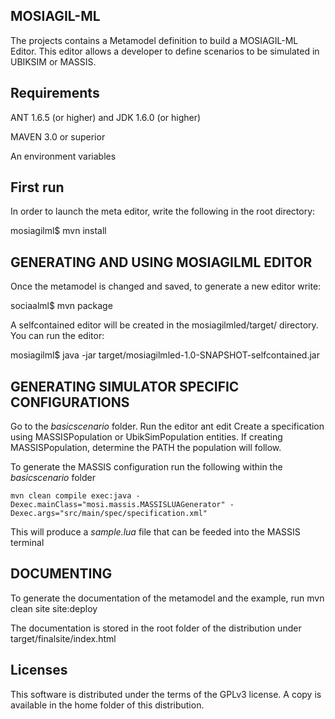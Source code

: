 MOSIAGIL-ML
------------
The projects contains a Metamodel definition to build a MOSIAGIL-ML Editor. This editor allows a developer to define scenarios to be simulated in UBIKSIM or MASSIS.

Requirements
------------
ANT 1.6.5 (or higher) and JDK 1.6.0 (or higher) 

MAVEN 3.0 or superior

An environment variables

First run
-----------------
In order to launch the meta editor, write the following in the root directory:

mosiagilml$ mvn install

GENERATING AND USING MOSIAGILML EDITOR
--------------------------------------

Once the metamodel is changed and saved, to generate a new editor write:

sociaalml$ mvn package

A selfcontained editor will be created in the mosiagilmled/target/ directory. You can run the editor:

mosiagilml$ java -jar target/mosiagilmled-1.0-SNAPSHOT-selfcontained.jar

GENERATING SIMULATOR SPECIFIC CONFIGURATIONS
--------------------------------------------

Go to the *basicscenario* folder. Run the editor
	ant edit
Create a specification using MASSISPopulation or UbikSimPopulation entities. If creating MASSISPopulation, determine the PATH the population will follow.

To generate the MASSIS configuration run the following within the *basicscenario* folder

	mvn clean compile exec:java -Dexec.mainClass="mosi.massis.MASSISLUAGenerator" -Dexec.args="src/main/spec/specification.xml"

This will produce a *sample.lua* file that can be feeded into the MASSIS terminal

DOCUMENTING
-----------

To generate the documentation of the metamodel and the example, run
mvn clean site site:deploy

The documentation is stored in the root folder of the distribution under target/finalsite/index.html


Licenses
--------
This software is distributed under the terms of the GPLv3 license. A copy is available in the home folder of this distribution.
